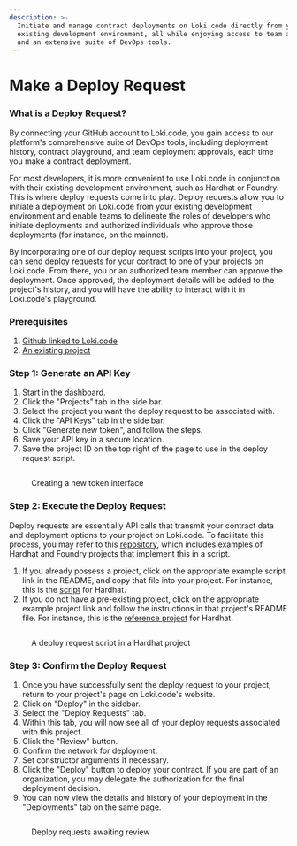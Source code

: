 ```yaml
---
description: >-
  Initiate and manage contract deployments on Loki.code directly from your
  existing development environment, all while enjoying access to team approvals
  and an extensive suite of DevOps tools.
---
```


# Make a Deploy Request

### What is a Deploy Request?

By connecting your GitHub account to Loki.code, you gain access to our platform's comprehensive suite of DevOps tools, including deployment history, contract playground, and team deployment approvals, each time you make a contract deployment.

For most developers, it is more convenient to use Loki.code in conjunction with their existing development environment, such as Hardhat or Foundry. This is where deploy requests come into play. Deploy requests allow you to initiate a deployment on Loki.code from your existing development environment and enable teams to delineate the roles of developers who initiate deployments and authorized individuals who approve those deployments (for instance, on the mainnet).

By incorporating one of our deploy request scripts into your project, you can send deploy requests for your contract to one of your projects on Loki.code. From there, you or an authorized team member can approve the deployment. Once approved, the deployment details will be added to the project's history, and you will have the ability to interact with it in Loki.code's playground.

### Prerequisites

1. [Github linked to Loki.code](link-a-github-repository.md)
2. [An existing project](create-a-new-project.md)

### Step 1: Generate an API Key

1. Start in the dashboard.
2. Click the "Projects" tab in the side bar.
3. Select the project you want the deploy request to be associated with.
4. Click the "API Keys" tab in the side bar.
5. Click "Generate new token", and follow the steps.
6. Save your API key in a secure location.
7. Save the project ID on the top right of the page to use in the deploy request script.

<figure><img src="../.gitbook/assets/Screenshot 2024-06-04 at 4.57.11 AM.png" alt=""><figcaption><p>Creating a new token interface</p></figcaption></figure>

### Step 2: Execute the Deploy Request

Deploy requests are essentially API calls that transmit your contract data and deployment options to your project on Loki.code. To facilitate this process, you may refer to this [repository](https://github.com/LokiCode-Inc/deploy-request), which includes examples of Hardhat and Foundry projects that implement this in a script.

1. If you already possess a project, click on the appropriate example script link in the README, and copy that file into your project. For instance, this is the [script](https://github.com/LokiCode-Inc/deploy-request/blob/main/hardhat/scripts/deploy-request.ts) for Hardhat.
2. If you do not have a pre-existing project, click on the appropriate example project link and follow the instructions in that project's README file. For instance, this is the [reference project](https://github.com/LokiCode-Inc/deploy-request/tree/main/hardhat) for Hardhat.

<figure><img src="../.gitbook/assets/Screenshot 2024-06-04 at 4.59.34 AM.png" alt=""><figcaption><p>A deploy request script in a Hardhat project</p></figcaption></figure>

### Step 3: Confirm the Deploy Request

1. Once you have successfully sent the deploy request to your project, return to your project's page on Loki.code's website.
2. Click on "Deploy" in the sidebar.
3. Select the "Deploy Requests" tab.
4. Within this tab, you will now see all of your deploy requests associated with this project.
5. Click the "Review" button.
6. Confirm the network for deployment.
7. Set constructor arguments if necessary.
8. Click the "Deploy" button to deploy your contract. If you are part of an organization, you may delegate the authorization for the final deployment decision.
9. You can now view the details and history of your deployment in the "Deployments" tab on the same page.

<figure><img src="../.gitbook/assets/Screenshot 2024-06-04 at 5.07.41 AM.png" alt=""><figcaption><p>Deploy requests awaiting review</p></figcaption></figure>

